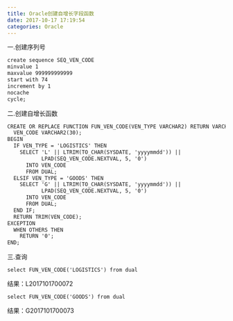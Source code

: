 ```yaml
---
title: Oracle创建自增长字段函数
date: 2017-10-17 17:19:54
categories: Oracle
---
```

一.创建序列号
<!--more-->
``` xml
create sequence SEQ_VEN_CODE
minvalue 1
maxvalue 999999999999
start with 74
increment by 1
nocache
cycle;
```
二.创建自增长函数
``` xml
CREATE OR REPLACE FUNCTION FUN_VEN_CODE(VEN_TYPE VARCHAR2) RETURN VARCHAR2 IS
  VEN_CODE VARCHAR2(30);
BEGIN
  IF VEN_TYPE = 'LOGISTICS' THEN
    SELECT 'L' || LTRIM(TO_CHAR(SYSDATE, 'yyyymmdd')) ||
           LPAD(SEQ_VEN_CODE.NEXTVAL, 5, '0')
      INTO VEN_CODE
      FROM DUAL;
  ELSIF VEN_TYPE = 'GOODS' THEN
    SELECT 'G' || LTRIM(TO_CHAR(SYSDATE, 'yyyymmdd')) ||
           LPAD(SEQ_VEN_CODE.NEXTVAL, 5, '0')
      INTO VEN_CODE
      FROM DUAL;
  END IF;
  RETURN TRIM(VEN_CODE);
EXCEPTION
  WHEN OTHERS THEN
    RETURN '0';
END;
```
三.查询

`select FUN_VEN_CODE('LOGISTICS') from dual`

结果：L2017101700072

`select FUN_VEN_CODE('GOODS') from dual`

结果：G2017101700073 






